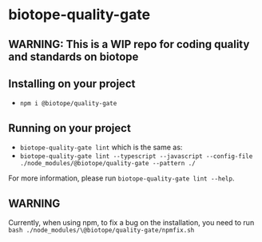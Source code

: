 # biotope-quality-gate

## WARNING: This is a WIP repo for coding quality and standards on biotope

## Installing on your project
- `npm i @biotope/quality-gate`

## Running on your project
- `biotope-quality-gate lint`
which is the same as:
- `biotope-quality-gate lint --typescript --javascript --config-file ./node_modules/@biotope/quality-gate --pattern ./`

For more information, please run `biotope-quality-gate lint --help`.

## WARNING
Currently, when using npm, to fix a bug on the installation, you need to run `bash ./node_modules/\@biotope/quality-gate/npmfix.sh`
